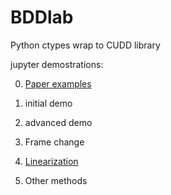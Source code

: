 # BDDlab
 Python ctypes wrap to CUDD library

<!-- Tutorial de https://davidkebo.com/cudd , hecho con ctypes -->

<!--   Preparo el entorno: biblioteca cudd so, declaraciones de tipo, funciones de utilidad

    1.1) compilo la so (lo hago con el terminal en vez de este notebook). Como dice el readme de cudd-3.0.0, con una opción de configure

    ./configure --enable-shared

    He tenido que hacer antes make clean. copio el *.so en este directorio (no el hardlink, el fichero, cambiando el trailing 0.0.0)

    1.2) me hace falta las structs replicadas. Lo hago con ctypesgen:

    /home/juanlu/anaconda3/bin/ctypesgen -llibcudd-3.0.0.so cudd.h -o cudd.py

    1.3) Los tipos de vuelta no los especifica, sin embargo. Los añado a mano.

    1.4) funciones de utilidad:

     - print_dd
     - write_dd
     - crear a partir de tabla de verdad
     - añadir un cubo
-->



 jupyter demostrations:
 
0) [Paper examples](https://github.com/jgzapata/BDDlab/blob/main/PaperExamples.ipynb)

1) initial demo

2) advanced demo

3) Frame change

4) [Linearization](https://github.com/jgzapata/BDDlab/blob/main/Linearization.ipynb)

5) Other methods

 
